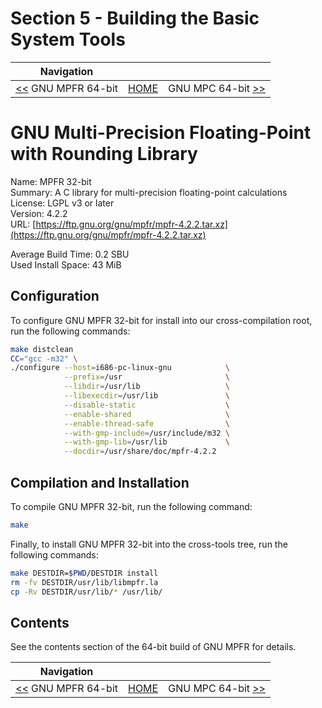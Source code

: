 # Section 5 - Building the Basic System Tools

| Navigation |||
| --- | --- | ---: |
| [<<](./GNUMPFR64bit.md) GNU MPFR 64-bit | [HOME](../README.md) | GNU MPC 64-bit [>>](./GNUMPC64bit.md) |

# GNU Multi-Precision Floating-Point with Rounding Library

Name: MPFR 32-bit<br />
Summary: A C library for multi-precision floating-point calculations<br />
License: LGPL v3 or later<br />
Version: 4.2.2<br />
URL: [https://ftp.gnu.org/gnu/mpfr/mpfr-4.2.2.tar.xz](https://ftp.gnu.org/gnu/mpfr/mpfr-4.2.2.tar.xz)<br />

Average Build Time: 0.2 SBU<br />
Used Install Space: 43 MiB<br />

## Configuration

To configure GNU MPFR 32-bit for install into our cross-compilation root, run the following commands:

```bash
make distclean
CC="gcc -m32" \
./configure --host=i686-pc-linux-gnu            \
            --prefix=/usr                       \
            --libdir=/usr/lib                   \
            --libexecdir=/usr/lib               \
            --disable-static                    \
            --enable-shared                     \
            --enable-thread-safe                \
            --with-gmp-include=/usr/include/m32 \
            --with-gmp-lib=/usr/lib             \
            --docdir=/usr/share/doc/mpfr-4.2.2
```

## Compilation and Installation

To compile GNU MPFR 32-bit, run the following command:

```bash
make
```

Finally, to install GNU MPFR 32-bit into the cross-tools tree, run the following commands:

```bash
make DESTDIR=$PWD/DESTDIR install
rm -fv DESTDIR/usr/lib/libmpfr.la
cp -Rv DESTDIR/usr/lib/* /usr/lib/
```

## Contents

See the contents section of the 64-bit build of GNU MPFR for details.

| Navigation |||
| --- | --- | ---: |
| [<<](./GNUMPFR64bit.md) GNU MPFR 64-bit | [HOME](../README.md) | GNU MPC 64-bit [>>](./GNUMPC64bit.md) |
